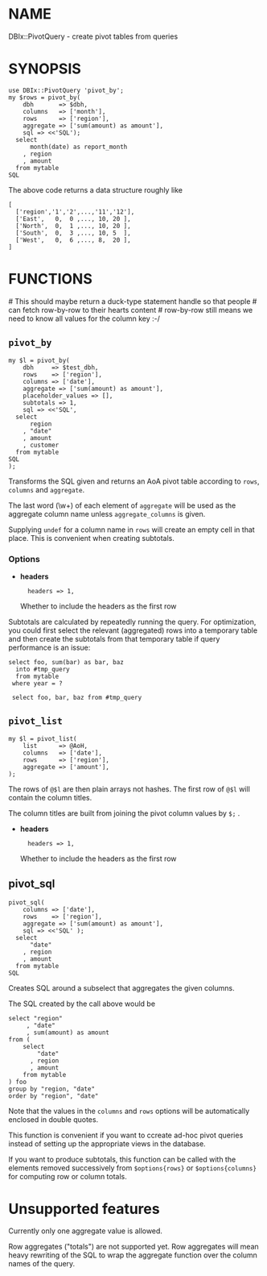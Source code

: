 # NAME

DBIx::PivotQuery - create pivot tables from queries

# SYNOPSIS

    use DBIx::PivotQuery 'pivot_by';
    my $rows = pivot_by(
        dbh       => $dbh,
        columns   => ['month'],
        rows      => ['region'],
        aggregate => ['sum(amount) as amount'],
        sql => <<'SQL');
      select
          month(date) as report_month
        , region
        , amount
      from mytable
    SQL

The above code returns a data structure roughly like

    [
      ['region','1','2',...,'11','12'],
      ['East',   0,  0 ,..., 10, 20 ],
      ['North',  0,  1 ,..., 10, 20 ],
      ['South',  0,  3 ,..., 10, 5  ],
      ['West',   0,  6 ,..., 8,  20 ],
    ]

# FUNCTIONS

\# This should maybe return a duck-type statement handle so that people
\# can fetch row-by-row to their hearts content
\# row-by-row still means we need to know all values for the column key :-/

## `pivot_by`

    my $l = pivot_by(
        dbh     => $test_dbh,
        rows    => ['region'],
        columns => ['date'],
        aggregate => ['sum(amount) as amount'],
        placeholder_values => [],
        subtotals => 1,
        sql => <<'SQL',
      select
          region
        , "date"
        , amount
        , customer
      from mytable
    SQL
    );

Transforms the SQL given and returns an AoA pivot table according to
`rows`, `columns` and `aggregate`.

The last word (<c>\\w+</c>) of each element of `aggregate` will be used as the
aggregate column name unless `aggregate_columns` is given.

Supplying `undef` for a column name in `rows` will create an empty cell
in that place. This is convenient when creating subtotals.

### Options

- **headers**

        headers => 1,

    Whether to include the headers as the first row

Subtotals are calculated by repeatedly running the query. For optimization, you
could first select the relevant (aggregated)
rows into a temporary table and then create the subtotals from that temporary
table if query performance is an issue:

    select foo, sum(bar) as bar, baz
      into #tmp_query
      from mytable
     where year = ?

     select foo, bar, baz from #tmp_query

## `pivot_list`

    my $l = pivot_list(
        list      => @AoH,
        columns   => ['date'],
        rows      => ['region'],
        aggregate => ['amount'],
    );

The rows of `@$l` are then plain arrays not hashes.
The first row of `@$l` will contain the column titles.

The column titles are built from joining the pivot column values by `$;` .

- **headers**

        headers => 1,

    Whether to include the headers as the first row

## pivot\_sql

    pivot_sql(
        columns => ['date'],
        rows    => ['region'],
        aggregate => ['sum(amount) as amount'],
        sql => <<'SQL' );
      select
          "date"
        , region
        , amount
      from mytable
    SQL

Creates SQL around a subselect that aggregates the given
columns.

The SQL created by the call above would be

    select "region"
         , "date"
         , sum(amount) as amount
    from (
        select
            "date"
          , region
          , amount
        from mytable
    ) foo
    group by "region, "date"
    order by "region", "date"

Note that the values in the `columns` and `rows` options will be automatically
enclosed in double quotes.

This function is convenient if you want to ccreate ad-hoc pivot queries instead
of setting up the appropriate views in the database.

If you want to produce subtotals, this function can be called
with the elements removed successively from `$options{rows}` or
`$options{columns}` for computing row or column totals.

# Unsupported features

Currently only one aggregate value is allowed.

Row aggregates ("totals") are not supported yet. Row aggregates will
mean heavy rewriting of the SQL to wrap the aggregate function over the column
names of the query.
